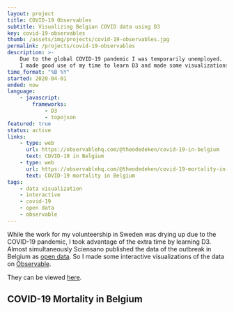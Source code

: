 ```yaml
---
layout: project
title: COVID-19 Observables
subtitle: Visualizing Belgian COVID data using D3
key: covid-19-observables
thumb: /assets/img/projects/covid-19-observables.jpg
permalink: /projects/covid-19-observables
description: >-
    Due to the global COVID-19 pandemic I was temporarily unemployed.
    I made good use of my time to learn D3 and made some visualizations of the situation in Belgium
time_format: "%B %Y"
started: 2020-04-01
ended: now
language: 
    - javascript:
        frameworks:
            - D3
            - topojson 
featured: true
status: active
links: 
    - type: web
      url: https://observablehq.com/@theodedeken/covid-19-in-belgium
      text: COVID-19 in Belgium
    - type: web
      url: https://observablehq.com/@theodedeken/covid-19-mortality-in-belgium
      text: COVID-19 mortality in Belgium
tags: 
    - data visualization
    - interactive
    - covid-19
    - open data
    - observable
---
```

While the work for my volunteership in Sweden was drying up due to the COVID-19 pandemic, I took advantage of the extra time by learning D3.
Almost simultaneously Sciensano published the data of the outbreak in Belgium as [open data](https://epistat.wiv-isp.be/covid/).
So I made some interactive visualizations of the data on [Observable](https://observablehq.com).

They can be viewed [here](https://observablehq.com/collection/@theodedeken/covid-19-in-belgium).

## COVID-19 Mortality in Belgium

<div class="ui raised segment">
<div id="observablehq-4f1219a9"></div>
</div>
<script type="module">
import {Runtime, Inspector} from "https://cdn.jsdelivr.net/npm/@observablehq/runtime@4/dist/runtime.js";
import define from "https://api.observablehq.com/@theodedeken/covid-19-mortality-in-belgium.js?v=3";
const inspect = Inspector.into("#observablehq-4f1219a9");
(new Runtime).module(define, name => (name === "main") && inspect());
</script>

